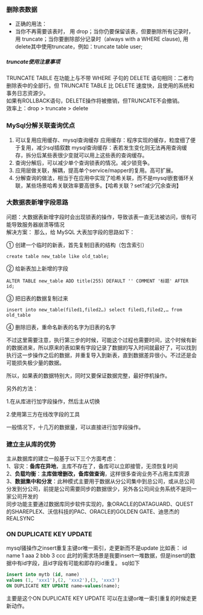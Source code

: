 ### 删除表数据

- 正确的用法：
- 当你不再需要该表时， 用 drop；当你仍要保留该表，但要删除所有记录时， 用 truncate；当你要删除部分记录时（always with a WHERE clause), 用 delete其中使用truncate，例如：truncate table user;
##### truncate使用注意事项
TRUNCATE TABLE 在功能上与不带 WHERE 子句的 DELETE 语句相同：二者均删除表中的全部行。但 TRUNCATE TABLE 比 DELETE 速度快，且使用的系统和事务日志资源少。<br>
如果有ROLLBACK语句，DELETE操作将被撤销，但TRUNCATE不会撤销。<br>
效率上：drop > truncate > delete


### MySql分解关联查询优点
1. 可以复用应用缓存、mysql查询缓存
  应用缓存：程序实现的缓存，粒度细了便于复用，减少sql插叙数
  mysql查询缓存：表若发生变化则无法再用查询缓存，拆分后某些表很少变就可以用上这些表的查询缓存。
2. 查询分解后，可以减少单个查询锁表的情况。减少锁竞争。
3. 应用层做关联，解耦，提高单个service/mapper的复用。高可扩展。
4. 分解查询的做法，相当于在应用中实现了哈希关联，而不是mysql嵌套循环关联，某些场景哈希关联效率要高很多。【哈希关联？set?减少冗余查询】


### 大数据表新增字段思路
问题：大数据表新增字段时会出现锁表的操作，导致该表一直无法被访问，很有可能导致服务器崩溃等情况<br>
解决方案：
那么，给 MySQL 大表加字段的思路如下：

① 创建一个临时的新表，首先复制旧表的结构（包含索引）

```
create table new_table like old_table;
```
② 给新表加上新增的字段
```
ALTER TABLE new_table ADD title(255) DEFAULT '' COMMENT '标题' AFTER id;
```
③ 把旧表的数据复制过来
```
insert into new_table(filed1,filed2…) select filed1,filed2,… from old_table
```
④ 删除旧表，重命名新表的名字为旧表的名字

不过这里需要注意，执行第三步的时候，可能这个过程也需要时间，这个时候有新的数据进来，所以原来的表如果有字段记录了数据的写入时间就最好了，可以找到执行这一步操作之后的数据，并重复导入到新表，直到数据差异很小。不过还是会可能损失极少量的数据。

所以，如果表的数据特别大，同时又要保证数据完整，最好停机操作。

另外的方法：

1.在从库进行加字段操作，然后主从切换

2.使用第三方在线改字段的工具

一般情况下，十几万的数据量，可以直接进行加字段操作。
### 建立主从库的优势
主从数据库的建立一般基于以下三个方面考虑：<br>
1、容灾：**备库在异地**，主库不存在了，备库可以立即接管，无须恢复时间<br>
2、**负载均衡**：**主库做增删改，备库做查询**，这样很多查询业务不占用主库资源<br>
3、**数据集中和分发**：此种模式主要用于数据从分公司集中到总公司，或从总公司分发到分公司，前提是公司需要同步的数据很少，另外各公司间业务系统不是同一家公司开发的<br>
同步功能主要通过数据库同步软件实现的，象ORACLE的DATAGUARD、QUEST的SHAREPLEX、沃信科技的PAC、ORACLE的GOLDEN GATE、迪思杰的REALSYNC


### ON DUPLICATE KEY UPDATE
mysql骚操作之insert重复主键or唯一索引，走更新而不是update
比如表：
id   name
1    aaa
2    bbb
3    ccc
此时的需求场景是我要insert一堆数据，但是insert的数据中有id字段，且id字段有可能和即存的id重复。
sql如下
```sql
insert into mytb (id, name)
values (1, 'xxx1'),(2, 'xxx2'),(3, 'xxx3')
ON DUPLICATE KEY UPDATE name=values(name);
```
主要是这个ON DUPLICATE KEY UPDATE
可以在主键or唯一索引重复的时候走更新动作。
